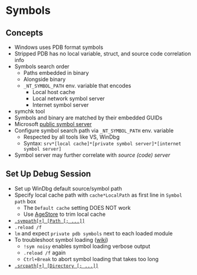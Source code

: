 # Symbols

## Concepts

- Windows uses PDB format symbols
- Stripped PDB has no local variable, struct, and source code correlation info
- Symbols search order
    - Paths embedded in binary
    - Alongside binary
    - `_NT_SYMBOL_PATH` env. variable that encodes
        - Local host cache
        - Local network symbol server
        - Internet symbol server
- symchk tool
- Symbols and binary are matched by their embedded GUIDs
- Microsoft [public symbol server](https://msdl.microsoft.com/download/symbols)
- Configure symbol search path via `_NT_SYMBOL_PATH` env. variable
    - Respected by all tools like VS, WinDbg
    - Syntax: `srv*[local cache]*[private symbol server]*[internet symbol server]`
- Symbol server may further correlate with *source (code) server*

## Set Up Debug Session

- Set up WinDbg default source/symbol path
- Specify local cache path with `cache*LocalPath` as first line in `Symbol path` box
    - The `Default cache` setting DOES NOT work
    - Use [AgeStore](https://learn.microsoft.com/en-us/windows-hardware/drivers/debugger/agestore) to trim local cache
- [`.sympath[+] [Path [; ...]]`](https://learn.microsoft.com/en-us/windows-hardware/drivers/debugger/-sympath--set-symbol-path-)
- `.reload /f`
- `lm` and expect `private pdb symbols` next to each loaded module
- To troubleshoot symbol loading ([wiki](https://www.osgwiki.com/wiki/WinDbg_102_-_Setting_up_WinDbg#Trouble_in_loading_private_symbols))
    - `!sym noisy` enables symbol loading verbose output
    - `.reload /f` again
    - `Ctrl+Break` to abort symbol loading that takes too long
- [`.srcpath[+] [Directory [; ...]]`](https://learn.microsoft.com/en-us/windows-hardware/drivers/debugger/-srcpath---lsrcpath--set-source-path-)